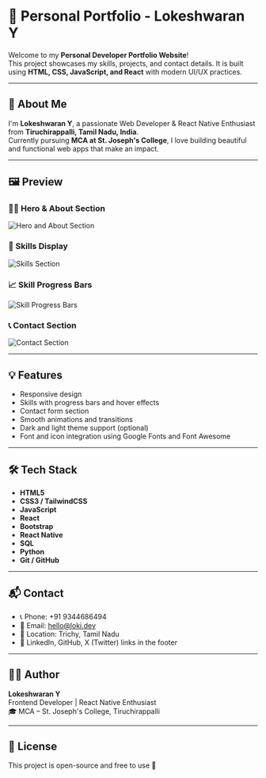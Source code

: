 # 🚀 Personal Portfolio - Lokeshwaran Y

Welcome to my **Personal Developer Portfolio Website**!  
This project showcases my skills, projects, and contact details. It is built using **HTML, CSS, JavaScript, and React** with modern UI/UX practices.

---

## 📌 About Me

I'm **Lokeshwaran Y**, a passionate Web Developer & React Native Enthusiast from **Tiruchirappalli, Tamil Nadu, India**.  
Currently pursuing **MCA at St. Joseph's College**, I love building beautiful and functional web apps that make an impact.

---

## 🖼️ Preview

### 🧑‍💻 Hero & About Section  
![Hero and About Section](./ScreenShots/Screenshot%202025-07-07%20220151.png)

### 🧰 Skills Display  
![Skills Section](./ScreenShots/Screenshot%202025-07-07%20220311.png)

### 📈 Skill Progress Bars  
![Skill Progress Bars](./ScreenShots/Screenshot%202025-07-07%20220841.png)

### 📞 Contact Section  
![Contact Section](./ScreenShots/Screenshot%202025-07-07%20220906.png)


---

## 💡 Features

- Responsive design
- Skills with progress bars and hover effects
- Contact form section
- Smooth animations and transitions
- Dark and light theme support (optional)
- Font and icon integration using Google Fonts and Font Awesome

---

## 🛠️ Tech Stack

- **HTML5**
- **CSS3 / TailwindCSS**
- **JavaScript**
- **React**
- **Bootstrap**
- **React Native**
- **SQL**
- **Python**
- **Git / GitHub**

---

## 📬 Contact

- 📞 Phone: +91 9344686494  
- 📧 Email: hello@loki.dev  
- 📍 Location: Trichy, Tamil Nadu  
- 🔗 LinkedIn, GitHub, X (Twitter) links in the footer

---

## 🧑‍💻 Author

**Lokeshwaran Y**  
Frontend Developer | React Native Enthusiast  
🎓 MCA – St. Joseph's College, Tiruchirappalli

---

## 📄 License

This project is open-source and free to use 🚀

